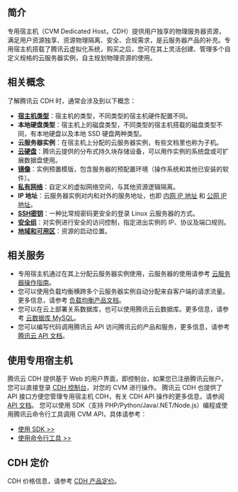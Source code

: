 ## 简介
专用宿主机（CVM Dedicated Host，CDH）提供用户独享的物理服务器资源，满足用户资源独享、资源物理隔离、安全、合规需求，是云服务器产品的补充。专用宿主机搭载了腾讯云虚拟化系统，购买之后，您可在其上灵活创建、管理多个自定义规格的云服务器实例，自主规划物理资源的使用。

## 相关概念

了解腾讯云 CDH 时，通常会涉及到以下概念：
- [**宿主机类型**](https://cloud.tencent.com/document/product/416/6477)：宿主机的类型，不同类型的宿主机硬件配置不同。
- **本地硬盘类型**：宿主机上的磁盘类型，不同类型的宿主机搭载的磁盘类型不同，有本地硬盘以及本地 SSD 硬盘两种类型。
- **云服务器实例**：在宿主机上分配的云服务器实例，有些文档里也称为子机。
- [**云硬盘**](/doc/product/213/4953)：腾讯云提供的分布式持久块存储设备，可以用作实例的系统盘或可扩展数据盘使用。
- [**镜像**](/doc/product/213/4940)：实例预置模版，包含服务器的预配置环境（操作系统和其他已安装的软件）。
- [**私有网络**](https://cloud.tencent.com/document/product/215/20046)：自定义的虚拟网络空间，与其他资源逻辑隔离。
- **IP 地址**：云服务器实例对内和对外的服务地址，也即 [内网 IP 地址](/doc/product/213/5225) 和 [公网 IP 地址](/doc/product/213/5224)。
- [**SSH密钥**](/document/product/213/6092)：一种比常规密码更安全的登录 Linux 云服务器的方式。
- [**安全组**](/doc/product/213/5221)：对实例进行安全的访问控制，指定进出实例的 IP、协议及端口规则。
- [**地域和可用区**](/doc/product/213/6091)：资源的启动位置。


## 相关服务

- 专用宿主机通过在其上分配云服务器实例使用，云服务器的使用请参考 [云服务器操作指南](https://cloud.tencent.com/document/product/213/16918)。
- 您可以使用负载均衡横跨多个云服务器实例自动分配来自客户端的请求流量。更多信息，请参考 [负载均衡产品文档](https://cloud.tencent.com/doc/product/214)。
- 您可以在云上部署关系数据库，也可以使用腾讯云云数据库。更多信息，请参考 [云数据库 MySQL](https://cloud.tencent.com/doc/product/236)。
- 您可以编写代码调用腾讯云 API 访问腾讯云的产品和服务，更多信息，请参考 [腾讯云 API 文档](https://cloud.tencent.com/document/api)。

## 使用专用宿主机

腾讯云 CDH 提供基于 Web 的用户界面，即控制台，如果您已注册腾讯云账户，您可以直接登录 [ CDH 控制台](https://console.cloud.tencent.com/cvm/cdh)，对您的 CVM 进行操作。
腾讯云 CDH 也提供了 API 接口方便您管理专用宿主机 CDH，有关 CDH API 操作的更多信息，请参阅 [API 文档](https://cloud.tencent.com/document/api/213/16473)。
您可以使用 SDK（支持 PHP/Python/Java/.NET/Node.js）编程或使用腾讯云命令行工具调用 CVM API，具体请参考：
- [使用 SDK >>](https://cloud.tencent.com/document/developer-resource)
- [使用命令行工具 >>](https://cloud.tencent.com/document/product/440/6317)

## CDH 定价
CDH 价格信息，请参考 [CDH 产品定价](https://buy.cloud.tencent.com/price/cdh)。




